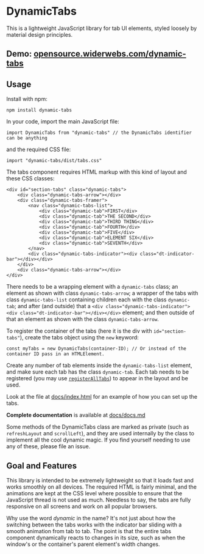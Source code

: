 # DynamicTabs
This is a lightweight JavaScript library for tab UI elements, styled loosely by material design principles.

## Demo: [opensource.widerwebs.com/dynamic-tabs](https://opensource.widerwebs.com/dynamic-tabs/)

## Usage

Install with npm:
```
npm install dynamic-tabs
```

In your code, import the main JavaScript file:
```
import DynamicTabs from "dynamic-tabs" // the DynamicTabs identifier can be anything
```
and the required CSS file:
```
import "dynamic-tabs/dist/tabs.css"
```

The tabs component requires HTML markup with this kind of layout and these CSS classes:
```
<div id="section-tabs" class="dynamic-tabs">
    <div class="dynamic-tabs-arrow"></div>
    <div class="dynamic-tabs-framer">
        <nav class="dynamic-tabs-list">
            <div class="dynamic-tab">FIRST</div>
            <div class="dynamic-tab">THE SECOND</div>
            <div class="dynamic-tab">THIRD THING</div>
            <div class="dynamic-tab">FOURTH</div>
            <div class="dynamic-tab">FIVE</div>
            <div class="dynamic-tab">ELEMENT SIX</div>
            <div class="dynamic-tab">SEVENTH</div>
        </nav>
        <div class="dynamic-tabs-indicator"><div class="dt-indicator-bar"></div></div>
    </div>
    <div class="dynamic-tabs-arrow"></div>
</div>
```
There needs to be a wrapping element with a `dynamic-tabs` class; an element as shown with class `dynamic-tabs-arrow`; a wrapper of the tabs with class `dynamic-tabs-list` containing children each with the class `dynamic-tab`; and after (and outside) that a `<div class="dynamic-tabs-indicator"><div class="dt-indicator-bar"></div></div>` element; and then outside of that an element as shown with the class `dynamic-tabs-arrow`.

To register the container of the tabs (here it is the div with `id="section-tabs"`), create the tabs object using the `new` keyword:
```
const myTabs = new DynamicTabs(container-ID); // Or instead of the container ID pass in an HTMLElement.
```

Create any number of tab elements inside the `dynamic-tabs-list` element, and make sure each tab has the class `dynamic-tab`.
Each tab needs to be registered (you may use [`registerAllTabs`](https://github.com/dchenk/dynamic-tabs/blob/master/docs/docs.md#registeralltabs))
to appear in the layout and be used.

Look at the file at [docs/index.html](https://github.com/dchenk/dynamic-tabs/blob/master/docs/index.html) for an example of how you can set up the tabs.

**Complete documentation** is available at [docs/docs.md](https://github.com/dchenk/dynamic-tabs/blob/master/docs/docs.md)

Some methods of the DynamicTabs class are marked as private (such as `refreshLayout` and `scrollLeft`), and they are used
internally by the class to implement all the cool dynamic magic. If you find yourself needing to use any of these, please
file an issue.

## Goal and Features

This library is intended to be extremely lightweight so that it loads fast and works smoothly on all devices. The required
HTML is fairly minimal, and the animations are kept at the CSS level where possible to ensure that the JavaScript thread is
not used as much. Needless to say, the tabs are fully responsive on all screens and work on all popular browsers.

Why use the word *dynamic* in the name? It's not just about how the switching between the tabs works with the indicator bar
sliding with a smooth animation from tab to tab. The point is that the entire tabs component dynamically reacts to changes
in its size, such as when the window's or the container's parent element's width changes.
